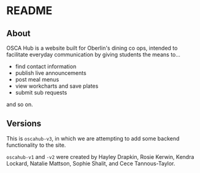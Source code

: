 # README

## About
OSCA Hub is a website built for Oberlin's dining co ops, intended to facilitate
everyday communication by giving students the means to...
* find contact information
* publish live announcements
* post meal menus
* view workcharts and save plates
* submit sub requests

and so on.

## Versions
This is `oscahub-v3`, in which we are attempting to add some backend functionality
to the site.

`oscahub-v1` and `-v2` were created by Hayley Drapkin, Rosie Kerwin, Kendra Lockard,
Natalie Mattson, Sophie Shalit, and Cece Tannous-Taylor.
